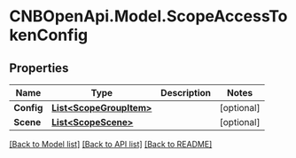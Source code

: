 # CNBOpenApi.Model.ScopeAccessTokenConfig

## Properties

Name | Type | Description | Notes
------------ | ------------- | ------------- | -------------
**Config** | [**List&lt;ScopeGroupItem&gt;**](ScopeGroupItem.md) |  | [optional] 
**Scene** | [**List&lt;ScopeScene&gt;**](ScopeScene.md) |  | [optional] 

[[Back to Model list]](../../README.md#documentation-for-models) [[Back to API list]](../../README.md#documentation-for-api-endpoints) [[Back to README]](../../README.md)

